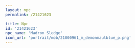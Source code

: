 ```yaml
---
layout: npc
permalink: /21421623

title: Npc
id: '21421623'
npc_name: 'Madron Sledge'
icon_url: 'portrait/mob/21000961_m_demonmaulblue_p.png'
---
```

